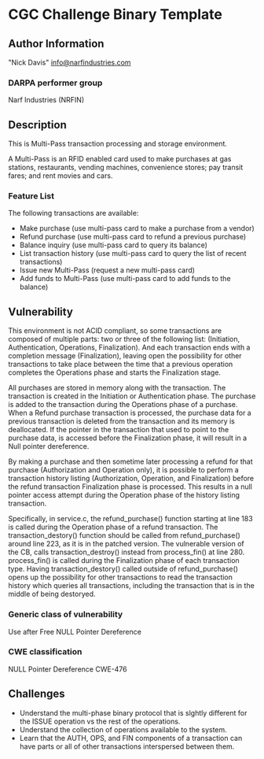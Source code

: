 # CGC Challenge Binary Template

## Author Information

"Nick Davis" <info@narfindustries.com>

### DARPA performer group

Narf Industries (NRFIN)

## Description

This is Multi-Pass transaction processing and storage environment.

A Multi-Pass is an RFID enabled card used to make purchases at gas stations, restaurants, vending machines, convenience stores; pay transit fares; and rent movies and cars.

### Feature List

The following transactions are available:
- Make purchase (use multi-pass card to make a purchase from a vendor)
- Refund purchase (use multi-pass card to refund a previous purchase)
- Balance inquiry (use multi-pass card to query its balance)
- List transaction history (use multi-pass card to query the list of recent transactions)
- Issue new Multi-Pass (request a new multi-pass card)
- Add funds to Multi-Pass (use multi-pass card to add funds to the balance)

## Vulnerability

This environment is not ACID compliant, so some transactions are composed of multiple parts: two or three of the following list: (Initiation, Authentication, Operations, Finalization). And each transaction ends with a completion message (Finalization), leaving open the possibility for other transactions to take place between the time that a previous operation completes the Operations phase and starts the Finalization stage.

All purchases are stored in memory along with the transaction. The transaction is created in the Initiation or Authentication phase. The purchase is added to the transaction during the Operations phase of a purchase. When a Refund purchase transaction is processed, the purchase data for a previous transaction is deleted from the transaction and its memory is deallocated. If the pointer in the transaction that used to point to the purchase data, is accessed before the Finalization phase, it will result in a Null pointer dereference.

By making a purchase and then sometime later processing a refund for that purchase (Authorization and Operation only), it is possible to perform a transaction history listing (Authorization, Operation, and Finalization) before the refund transaction Finalization phase is processed. This results in a null pointer access attempt during the Operation phase of the history listing transaction.

Specifically, in service.c, the refund_purchase() function starting at line 183 is called during the Operation phase of a refund transaction. The transaction_destory() function should be called from refund_purchase() around line 223, as it is in the patched version. The vulnerable version of the CB, calls transaction_destroy() instead from process_fin() at line 280. process_fin() is called during the Finalization phase of each transaction type. Having transaction_destory() called outside of refund_purchase() opens up the possibility for other transactions to read the transaction history which queries all transactions, including the transaction that is in the middle of being destoryed.

### Generic class of vulnerability

Use after Free
NULL Pointer Dereference

### CWE classification

NULL Pointer Dereference
CWE-476

## Challenges
* Understand the multi-phase binary protocol that is slghtly different for the ISSUE operation vs the rest of the operations.
* Understand the collection of operations available to the system.
* Learn that the AUTH, OPS, and FIN components of a transaction can have parts or all of other transactions interspersed between them. 


